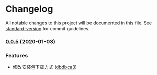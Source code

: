 # Changelog

All notable changes to this project will be documented in this file. See [standard-version](https://github.com/conventional-changelog/standard-version) for commit guidelines.

### [0.0.5](https://github.com/daixijun/ansible-role-redis/compare/v0.0.4...v0.0.5) (2020-01-03)


### Features

* 修改安装包下载方式 ([dbdbca3](https://github.com/daixijun/ansible-role-redis/commit/dbdbca31ce689c04d66b12d0ee594fabfda0a378))
